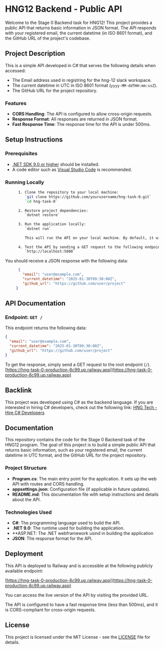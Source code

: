 # HNG12 Backend - Public API

Welcome to the Stage 0 Backend task for HNG12! This project provides a public API that returns basic information in JSON format. The API responds with your registered email, the current datetime (in ISO 8601 format), and the GitHub URL of the project's codebase.

## Project Description

This is a simple API developed in C# that serves the following details when accessed:

- The Email address used in registring for the hng-12 slack workspace.
- The current datetime in UTC in ISO 8601 format (`yyyy-MM-ddTHH:mm:ssZ`).
- The GitHub URL for the project repository.

### Features
- **CORS Handling**: The API is configured to allow cross-origin requests.
- **Response Format**: All responses are returned in JSON format.
- **Fast Response Time**: The response time for the API is under 500ms.

## Setup Instructions

### Prerequisites
- [.NET SDK 9.0 or higher](https://dotnet.microsoft.com/download/dotnet) should be installed.
- A code editor such as [Visual Studio Code](https://code.visualstudio.com/) is recommended.

### Running Locally
```bash
      1. Clone the repository to your local machine:
         `git clone https://github.com/yourusername/hng-task-0.git`
         `cd hng-task-0`
      
      2. Restore project dependencies:
         `dotnet restore`
      
      3. Run the application locally:
         `dotnet run`
      
         This will run the API on your local machine. By default, it will be accessible at `http://localhost:5000`.
      
      4. Test the API by sending a GET request to the following endpoint:
         `http://localhost:5800`
```
You should receive a JSON response with the following data:
```json
      {
        "email": "user@example.com",
        "current_datetime": "2025-01-30T09:30:00Z",
        "github_url": "https://github.com/user/project"
     }
```
## API Documentation

### Endpoint: `GET /`

This endpoint returns the following data:
```json
{
  "email": "user@example.com",
  "current_datetime": "2025-01-30T09:30:00Z",
  "github_url": "https://github.com/user/project"
}
```
To get the response, simply send a GET request to the root endpoint (`/`).
[https://hng-task-0-production-8c99.up.railway.app](https://hng-task-0-production-8c99.up.railway.app)

## Backlink

This project was developed using C# as the backend language. If you are interested in hiring C# developers, check out the following link:
[HNG Tech - Hire C# Developers](https://hng.tech/hire/csharp-developers)

## Documentation

This repository contains the code for the Stage 0 Backend task of the HNG12 program. The goal of this project is to build a simple public API that returns basic information, such as your registered email, the current datetime in UTC format, and the GitHub URL for the project repository.

### Project Structure

- **Program.cs**: The main entry point for the application. It sets up the web API with routes and CORS handling.
- **appsettings.json**: Configuration file (if applicable in future updates).
- **README.md**: This documentation file with setup instructions and details about the API.

### Technologies Used

- **C#**: The programming language used to build the API.
- **.NET 9.0**: The runtime used for building the application.
- **ASP.NET: The .NET webframework usind in building the application
- **JSON**: The response format for the API.

## Deployment

This API is deployed to Railway and is accessible at the following publicly available endpoint:

[https://hng-task-0-production-8c99.up.railway.app](https://hng-task-0-production-8c99.up.railway.app)

You can access the live version of the API by visiting the provided URL.

The API is configured to have a fast response time (less than 500ms), and it is CORS-compliant for cross-origin requests.

## License

This project is licensed under the MIT License - see the [LICENSE](LICENSE) file for details.

